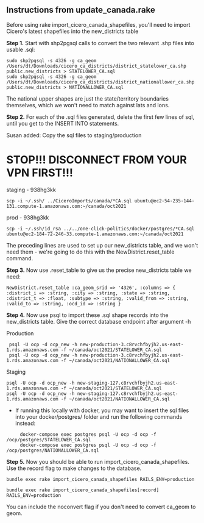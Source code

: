 ## Instructions from update_canada.rake

Before using rake import_cicero_canada_shapefiles, you'll need to import Cicero's latest shapefiles into the new_districts table

**Step 1.**  Start with shp2pgsql calls to convert the two relevant .shp files into usable .sql:
```
sudo shp2pgsql -s 4326 -g ca_geom /Users/dt/Downloads/cicero_ca_districts/district_statelower_ca.shp public.new_districts > STATELOWER_CA.sql
sudo shp2pgsql -s 4326 -g ca_geom /Users/dt/Downloads/cicero_ca_districts/district_nationallower_ca.shp public.new_districts > NATIONALLOWER_CA.sql
```
The national upper shapes are just the state/territory boundaries themselves, which we won't need to match against lats and lons.

**Step 2.**  For each of the .sql files generated, delete the first few lines of sql, until you get to the INSERT INTO statements.

Susan added: Copy the sql files to staging/production

# STOP!!!  DISCONNECT FROM YOUR VPN FIRST!!!
staging - 938hg3kk
```
scp -i ~/.ssh/ ../CiceroImports/canada/*CA.sql ubuntu@ec2-54-235-144-131.compute-1.amazonaws.com:~/canada/oct2021
```
prod - 938hg3kk
```
scp -i ~/.ssh/id_rsa ../../one-click-politics/docker/postgres/*CA.sql ubuntu@ec2-184-72-246-33.compute-1.amazonaws.com:~/canada/oct2021
```

   The preceding lines are used to set up our new_districts table, and we won't need them - we're going to do this with the NewDistrict.reset_table command.

**Step 3.**  Now use .reset_table to give us the precise new_districts table we need:
```
NewDistrict.reset_table :ca_geom_srid => '4326', :columns => { :district_i => :string, :city => :string, :state => :string, :district_t => :float, :subtype => :string, :valid_from => :string, :valid_to => :string, :ocd_id => :string }
```

**Step 4.**  Now use psql to import these .sql shape records into the new_districts table.  Give the correct database endpoint after argument -h

Production
```
 psql -U ocp -d ocp_new -h new-production-3.c8rvchfbyjh2.us-east-1.rds.amazonaws.com -f ~/canada/oct2021/STATELOWER_CA.sql
 psql -U ocp -d ocp_new -h new-production-3.c8rvchfbyjh2.us-east-1.rds.amazonaws.com -f ~/canada/oct2021/NATIONALLOWER_CA.sql
```

Staging
```
psql -U ocp -d ocp_new -h new-staging-127.c8rvchfbyjh2.us-east-1.rds.amazonaws.com -f ~/canada/oct2021/STATELOWER_CA.sql
psql -U ocp -d ocp_new -h new-staging-127.c8rvchfbyjh2.us-east-1.rds.amazonaws.com -f ~/canada/oct2021/NATIONALLOWER_CA.sql
```

- If running this locally with docker, you may want to insert the sql files into your docker/postgres/ folder and run the following commands instead:
```
     docker-compose exec postgres psql -U ocp -d ocp -f /ocp/postgres/STATELOWER_CA.sql
     docker-compose exec postgres psql -U ocp -d ocp -f /ocp/postgres/NATIONALLOWER_CA.sql
```

**Step 5.**  Now you should be able to run import_cicero_canada_shapefiles.  Use the record flag to make changes to the database.
```
bundle exec rake import_cicero_canada_shapefiles RAILS_ENV=production

bundle exec rake import_cicero_canada_shapefiles[record] RAILS_ENV=production
```
You can include the noconvert flag if you don't need to convert ca_geom to geom.
